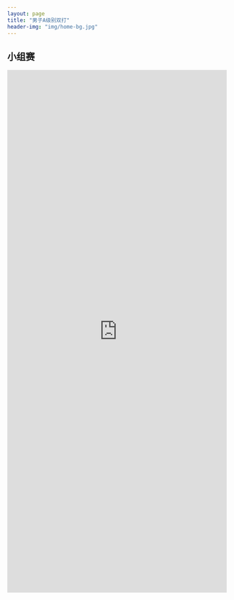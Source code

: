 ```yaml
---
layout: page
title: "男子A级别双打"
header-img: "img/home-bg.jpg"
---
```


## 小组赛
<iframe src="https://challonge.com/2024da/module" width="100%" height="1200" frameborder="0" scrolling="auto" allowtransparency="true"></iframe>
